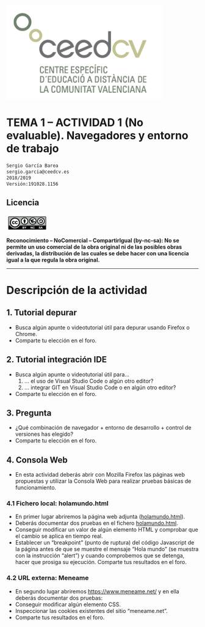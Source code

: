 
![](../images/logo.png)

# TEMA 1 – ACTIVIDAD 1 (No evaluable). Navegadores y entorno de trabajo

```
Sergio García Barea
sergio.garcia@ceedcv.es
2018/2019
Versión:191028.1156
```

## Licencia

![](../images/cc-by-nc-sa.png)

**Reconocimiento – NoComercial – CompartirIgual (by-nc-sa): No se permite un uso comercial de la obra original ni de las posibles obras derivadas, la distribución de las cuales se debe hacer con una licencia igual a la que regula la obra original.**

---

# Descripción de la actividad

## 1. Tutorial depurar

* Busca algún apunte o videotutorial útil para depurar usando Firefox o Chrome.
* Comparte tu elección en el foro.

## 2. Tutorial integración IDE

* Busca algún apunte o videotutorial útil para...
    1. ... el uso de Visual Studio Code o algún otro editor?
    2. ... integrar GIT en Visual Studio Code o en algún otro editor?
* Comparte tu elección en el foro.

## 3. Pregunta

* ¿Qué combinación de navegador + entorno de desarrollo + control de versiones has elegido?
* Comparte tu elección en el foro.

## 4. Consola Web

* En esta actividad deberás abrir con Mozilla Firefox las páginas web propuestas y utilizar la Consola Web para realizar pruebas básicas de funcionamiento.

### 4.1 Fichero local: holamundo.html

* En primer lugar abriremos la página web adjunta ([holamundo.html](holamundo.html)).
* Deberás documentar dos pruebas en el fichero [holamundo.html](holamundo.html).
* Conseguir modificar un valor de algún elemento HTML y comprobar que el cambio se aplica en tiempo real.
* Establecer un “breakpoint” (punto de ruptura) del código Javascript de la página antes de que se muestre el mensaje “Hola mundo” (se muestra con la instrucción “alert”) y cuando comprobemos que se detenga, hacer que prosiga su ejecución.
Comparte tus resultados en el foro.

### 4.2 URL externa: Meneame

* En segundo lugar abriremos https://www.meneame.net/ y en ella deberás documentar dos pruebas:
* Conseguir modificar algún elemento CSS.
* Inspeccionar las cookies existentes del sitio “meneame.net”.
* Comparte tus resultados en el foro.
